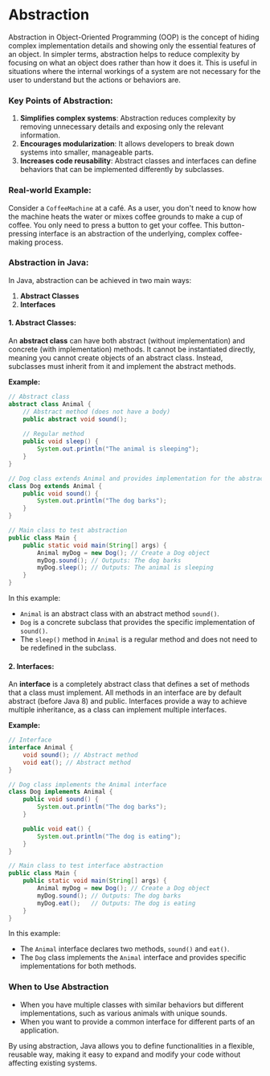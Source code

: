 # Abstraction 
Abstraction in Object-Oriented Programming (OOP) is the concept of hiding complex implementation details 
and showing only the essential features of an object. 
In simpler terms, abstraction helps to reduce complexity by focusing on what an object does rather than how it does it. 
This is useful in situations where the internal workings of a system are not necessary for the user to understand 
but the actions or behaviors are.


### Key Points of Abstraction:

1. **Simplifies complex systems**: Abstraction reduces complexity by removing unnecessary details and exposing only the relevant information.
2. **Encourages modularization**: It allows developers to break down systems into smaller, manageable parts.
3. **Increases code reusability**: Abstract classes and interfaces can define behaviors that can be implemented differently by subclasses.

### Real-world Example:

Consider a `CoffeeMachine` at a café. As a user, you don't need to know how the machine heats the water or mixes coffee grounds to make a cup of coffee. 
You only need to press a button to get your coffee. This button-pressing interface is an abstraction of the underlying, complex coffee-making process.

### Abstraction in Java:

In Java, abstraction can be achieved in two main ways:
1. **Abstract Classes**
2. **Interfaces**

#### 1. Abstract Classes:
An **abstract class** can have both abstract (without implementation) and concrete (with implementation) methods. 
It cannot be instantiated directly, meaning you cannot create objects of an abstract class. 
Instead, subclasses must inherit from it and implement the abstract methods.




**Example:**

```java
// Abstract class
abstract class Animal {
    // Abstract method (does not have a body)
    public abstract void sound();
    
    // Regular method
    public void sleep() {
        System.out.println("The animal is sleeping");
    }
}

// Dog class extends Animal and provides implementation for the abstract method
class Dog extends Animal {
    public void sound() {
        System.out.println("The dog barks");
    }
}

// Main class to test abstraction
public class Main {
    public static void main(String[] args) {
        Animal myDog = new Dog(); // Create a Dog object
        myDog.sound(); // Outputs: The dog barks
        myDog.sleep(); // Outputs: The animal is sleeping
    }
}
```




In this example:
- `Animal` is an abstract class with an abstract method `sound()`. 
- `Dog` is a concrete subclass that provides the specific implementation of `sound()`.
- The `sleep()` method in `Animal` is a regular method and does not need to be redefined in the subclass.

#### 2. Interfaces:
An **interface** is a completely abstract class that defines a set of methods that a class must implement. All methods in an interface are by default abstract (before Java 8) and public. Interfaces provide a way to achieve multiple inheritance, as a class can implement multiple interfaces.




**Example:**

```java
// Interface
interface Animal {
    void sound(); // Abstract method
    void eat(); // Abstract method
}

// Dog class implements the Animal interface
class Dog implements Animal {
    public void sound() {
        System.out.println("The dog barks");
    }

    public void eat() {
        System.out.println("The dog is eating");
    }
}

// Main class to test interface abstraction
public class Main {
    public static void main(String[] args) {
        Animal myDog = new Dog(); // Create a Dog object
        myDog.sound(); // Outputs: The dog barks
        myDog.eat();   // Outputs: The dog is eating
    }
}
```




In this example:
- The `Animal` interface declares two methods, `sound()` and `eat()`.
- The `Dog` class implements the `Animal` interface and provides specific implementations for both methods.



### When to Use Abstraction
- When you have multiple classes with similar behaviors but different implementations, such as various animals with unique sounds.
- When you want to provide a common interface for different parts of an application.

By using abstraction, Java allows you to define functionalities in a flexible, reusable way, making it easy to expand and modify your code without affecting existing systems.
